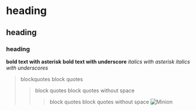 # heading
## heading
### heading
**bold text with asterisk**
__bold text with underscore__
*italics with asterisk*
_italics with underscores_
> blockquotes
> block quotes
> > block quotes
>> block quotes without space
> > > block quotes
>>> block quotes without space 
![Minion](https://www.google.com/imgres?imgurl=https%3A%2F%2Fseeklogo.com%2Fimages%2FB%2FBatman-logo-F8295E46F2-seeklogo.com.png&imgrefurl=https%3A%2F%2Fseeklogo.com%2Fvector-logo%2F17070%2Fbatman&tbnid=5fN9YgHDtz4vbM&vet=12ahUKEwjN5tX_0cr4AhXuzoUKHcKMDX8QMygBegUIARDlAQ..i&docid=d-_adPsLyPWfZM&w=300&h=168&q=batman&hl=en&ved=2ahUKEwjN5tX_0cr4AhXuzoUKHcKMDX8QMygBegUIARDlAQ)
